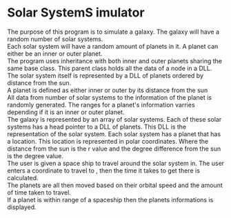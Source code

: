 # Solar SystemS imulator

The purpose of this program is to simulate a galaxy. The galaxy will have a random number of solar systems.  
Each solar system will have a random amount of planets in it. A planet can either be an inner or outer planet.  
The program uses inheritance with both inner and outer planets sharing the same base class. This parent class holds all the data of a node in a DLL.  
The solar system itself is represented by a DLL of planets ordered by distance from the sun.  
A planet is defined as either inner or outer by its distance from the sun  
All data from number of solar systems to the information of the planet is randomly generated. The ranges for a planet's information varries depending if it is an inner or outer planet.  
The galaxy is represented by an array of solar systems. Each of these solar systems has a head pointer to a DLL of planets. This DLL is the representation of the solar system.
Each solar system has a planet that has a location. 
This location is represented in polar coordinates. Where the distance from the sun is the r value and the degree difference from the sun is the degree value.  
The user is given a space ship to travel around the solar system in. The user enters a coordinate to travel to , then the time it takes to get there is calculated.  
The planets are all then moved based on their orbital speed and the amount of time taken to travel.  
If a planet is within range of a spaceship then the planets informations is displayed.
